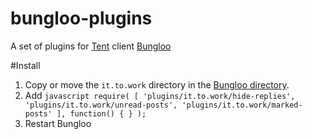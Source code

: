 bungloo-plugins
===============

A set of plugins for [Tent](https://tent.io) client [Bungloo](http://jabs.nu/bungloo)

#Install
1. Copy or move the `it.to.work` directory in the [Bungloo directory](https://github.com/jeena/bungloo/wiki/Plugins).
2. Add ```javascript
require( [
	'plugins/it.to.work/hide-replies',
	'plugins/it.to.work/unread-posts',
	'plugins/it.to.work/marked-posts'
	], function() {
	}
);```
3. Restart Bungloo